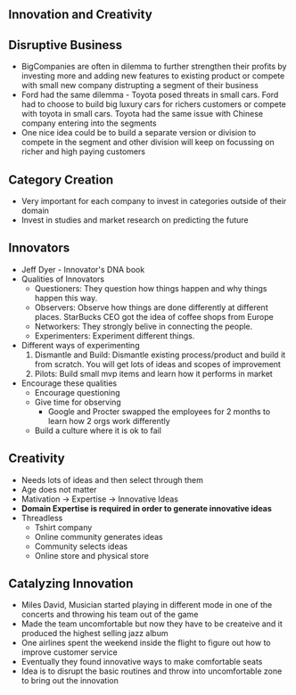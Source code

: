 Innovation and Creativity
-------------------------

## Disruptive Business
- BigCompanies are often in dilemma to further strengthen their profits by investing more and adding new features to existing product or compete with small new company distrupting a segment of their business
- Ford had the same dilemma - Toyota posed threats in small cars. Ford had to choose to build big luxury cars for richers customers or compete with toyota in small cars. Toyota had the same issue with Chinese company entering into the segments
- One nice idea could be to build a separate version or division to compete in the segment and other division will keep on focussing on richer and high paying customers

## Category Creation
- Very important for each company to invest in categories outside of their domain
- Invest in studies and market research on predicting the future

## Innovators
- Jeff Dyer - Innovator's DNA book
- Qualities of Innovators
	- Questioners: They question how things happen and why things happen this way.
	- Observers: Observe how things are done differently at different places. StarBucks CEO got the idea of coffee shops from Europe
	- Networkers: They strongly belive in connecting the people. 
	- Experimenters: Experiment different things.
- Different ways of experimenting
	1. Dismantle and Build: Dismantle existing process/product and build it from scratch. You will get lots of ideas and scopes of improvement
	2. Pilots: Build small mvp items and learn how it performs in market
- Encourage these qualities
	- Encourage questioning
	- Give time for observing
		- Google and Procter swapped the employees for 2 months to learn how 2 orgs work differently
	- Build a culture where it is ok to fail

## Creativity
- Needs lots of ideas and then select through them
- Age does not matter
- Mativation -> Expertise -> Innovative Ideas
- **Domain Expertise is required in order to generate innovative ideas**
- Threadless
	- Tshirt company
	- Online community generates ideas
	- Community selects ideas
	- Online store and physical store

## Catalyzing Innovation
- Miles David, Musician started playing in different mode in one of the concerts and throwing his team out of the game
- Made the team uncomfortable but now they have to be createive and it produced the highest selling jazz album
- One airlines spent the weekend inside the flight to figure out how to improve customer service
- Eventually they found innovative ways to make comfortable seats
- Idea is to disrupt the basic routines and throw into uncomfortable zone to bring out the innovation